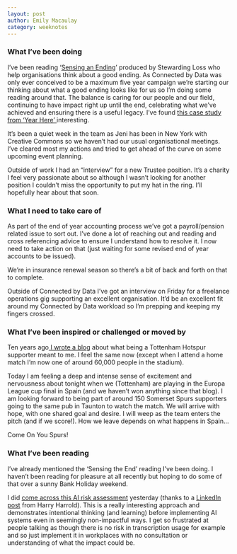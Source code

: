 ```yaml
---
layout: post
author: Emily Macaulay
category: weeknotes
---
```

### What I’ve been doing
I’ve been reading ‘[Sensing an Ending](https://docs.google.com/document/d/14hsQgSqdootJgpkzcQkDCvsHv9QJiIAlCD2vG7cvw58/edit)’ produced by Stewarding Loss who help organisations think about a good ending. As Connected by Data was only ever conceived to be a maximum five year campaign we’re starting our thinking about what a good ending looks like for us so I’m doing some reading around that. The balance is caring for our people and our field, continuing to have impact right up until the end, celebrating what we’ve achieved and ensuring there is a useful legacy. I’ve found [this case study from ‘Year Here’ ](https://docs.google.com/document/d/1vmWD_b2kmUoZZiG_xl9YEHMxyGW5cS6B4w5EUgtLqas/edit?usp=sharing)interesting. 

It’s been a quiet week in the team as Jeni has been in New York with Creative Commons so we haven’t had our usual organisational meetings. I’ve cleared most my actions and tried to get ahead of the curve on some upcoming event planning. 

Outside of work I had an “interview” for a new Trustee position. It’s a charity I feel very passionate about so although I wasn’t looking for another position I couldn’t miss the opportunity to put my hat in the ring. I’ll hopefully hear about that soon. 

### What I need to take care of
As part of the end of year accounting process we’ve got a payroll/pension related issue to sort out. I’ve done a lot of reaching out and reading and cross referencing advice to ensure I understand how to resolve it. I now need to take action on that (just waiting for some revised end of year accounts to be issued).

We’re in insurance renewal season so there’s a bit of back and forth on that to complete. 

Outside of Connected by Data I’ve got an interview on Friday for a freelance operations gig supporting an excellent organisation. It’d be an excellent fit around my Connected by Data workload so I’m prepping and keeping my fingers crossed.

### What I’ve been inspired or challenged or moved by
Ten years ago[ I wrote a blog](https://emilyjmacaulay.wordpress.com/2014/11/09/oh-when-the-spurs-go-marching-in/) about what being a Tottenham Hotspur supporter meant to me. I feel the same now (except when I attend a home match I’m now one of around 60,000 people in the stadium).

Today I am feeling a deep and intense sense of excitement and nervousness about tonight when we (Tottenham) are playing in the Europa League cup final in Spain (and we haven’t won anything since that blog). I am looking forward to being part of around 150 Somerset Spurs supporters going to the same pub in Taunton to watch the match. We will arrive with hope, with one shared goal and desire. I will weep as the team enters the pitch (and if we score!). How we leave depends on what happens in Spain…

Come On You Spurs!

### What I’ve been reading
I’ve already mentioned the ‘Sensing the End’ reading I’ve been doing. I haven’t been reading for pleasure at all recently but hoping to do some of that over a sunny Bank Holiday weekend.

I did [come across this AI risk assessment](https://docs.google.com/spreadsheets/d/1Tb28apB_vS29BwgX4dI4ejM_QmQ4dW9Q/edit?gid=1599051758#gid=1599051758) yesterday (thanks to a [LinkedIn post](https://www.linkedin.com/posts/harry-harrold-359336_ai-risk-assessment-wildlife-trustxlsx-activity-7330593379493281792-t29Z?utm_source=share&utm_medium=member_desktop&rcm=ACoAAAg7nF4BPCf-EWreA1kj4La1XKtSFGZkJIs) from Harry Harrold). This is a really interesting approach and demonstrates intentional thinking (and learning) before implementing AI systems even in seemingly non-impactful ways. I get so frustrated at people talking as though there is no risk in transcription usage for example and so just implement it in workplaces with no consultation or understanding of what the impact could be.